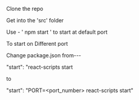
Clone the repo
 
Get into the 'src' folder

Use - ' npm start ' to start at default port

To start on Different port

Change package.json from---

"start": "react-scripts start

to


"start": "PORT=<port_number> react-scripts start"

